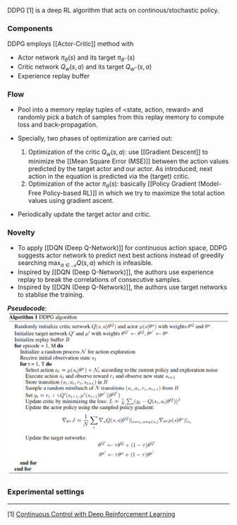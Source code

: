 DDPG [1] is a deep RL algorithm that acts on continous/stochastic policy.

### Components
DDPG employs [[Actor-Critic]] method with
- Actor network $\pi_\theta(s)$ and its target $\pi_{\theta^-}(s)$
- Critic network $Q_w(s,a)$ and its target $Q_{w^-}(s,a)$
- Experience replay buffer

### Flow
- Pool into a memory replay tuples of <state, action, reward> and randomly pick a batch of samples from this replay memory to compute loss and back-propagation. 

- Specially, two phases of optimization are carried out:
	1. Optimization of the critic $Q_w(s,a)$: use [[Gradient Descent]] to minimize the [[Mean Square Error (MSE)]] between the action values predicted by the target actor and our actor. As introduced, next action in the equation is predicted via the (target) critic.
	2. Optimization of the actor $\pi_\theta(s)$: basically [[Policy Gradient (Model-Free Policy-based RL)]] in which we try to maximize the total action values using gradient ascent.

- Periodically update the target actor and critic.

### Novelty

- To apply [[DQN (Deep Q-Network)]] for continuous action space, DDPG suggests actor network to predict next best actions instead of greedily searching $\max_{a \in \mathcal{A}} Q(s,a)$ which is infeasible.
- Inspired by [[DQN (Deep Q-Network)]], the authors use experience replay to break the correlations of consecutive samples.
- Inspired by [[DQN (Deep Q-Network)]], the authors use target networks to stablise the training.

***Pseudocode***:
![550](../resources/DDPG.png)

### Experimental settings


---
[1] [Continuous Control with Deep Reinforcement Learning](https://arxiv.org/abs/1509.02971)